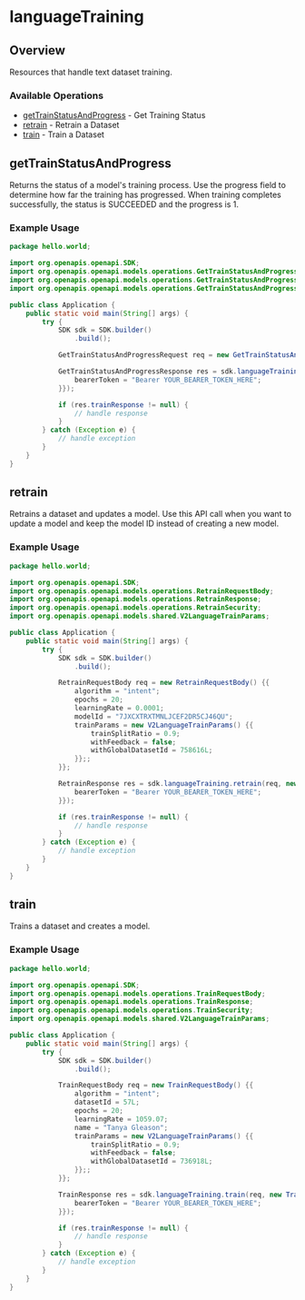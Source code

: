 # languageTraining

## Overview

Resources that handle text dataset training.

### Available Operations

* [getTrainStatusAndProgress](#gettrainstatusandprogress) - Get Training Status
* [retrain](#retrain) - Retrain a Dataset
* [train](#train) - Train a Dataset

## getTrainStatusAndProgress

Returns the status of a model's training process. Use the progress field to determine how far the training has progressed. When training completes successfully, the status is SUCCEEDED and the progress is 1.

### Example Usage

```java
package hello.world;

import org.openapis.openapi.SDK;
import org.openapis.openapi.models.operations.GetTrainStatusAndProgressRequest;
import org.openapis.openapi.models.operations.GetTrainStatusAndProgressResponse;
import org.openapis.openapi.models.operations.GetTrainStatusAndProgressSecurity;

public class Application {
    public static void main(String[] args) {
        try {
            SDK sdk = SDK.builder()
                .build();

            GetTrainStatusAndProgressRequest req = new GetTrainStatusAndProgressRequest("deleniti");            

            GetTrainStatusAndProgressResponse res = sdk.languageTraining.getTrainStatusAndProgress(req, new GetTrainStatusAndProgressSecurity("hic") {{
                bearerToken = "Bearer YOUR_BEARER_TOKEN_HERE";
            }});

            if (res.trainResponse != null) {
                // handle response
            }
        } catch (Exception e) {
            // handle exception
        }
    }
}
```

## retrain

Retrains a dataset and updates a model. Use this API call when you want to update a model and keep the model ID instead of creating a new model.

### Example Usage

```java
package hello.world;

import org.openapis.openapi.SDK;
import org.openapis.openapi.models.operations.RetrainRequestBody;
import org.openapis.openapi.models.operations.RetrainResponse;
import org.openapis.openapi.models.operations.RetrainSecurity;
import org.openapis.openapi.models.shared.V2LanguageTrainParams;

public class Application {
    public static void main(String[] args) {
        try {
            SDK sdk = SDK.builder()
                .build();

            RetrainRequestBody req = new RetrainRequestBody() {{
                algorithm = "intent";
                epochs = 20;
                learningRate = 0.0001;
                modelId = "7JXCXTRXTMNLJCEF2DR5CJ46QU";
                trainParams = new V2LanguageTrainParams() {{
                    trainSplitRatio = 0.9;
                    withFeedback = false;
                    withGlobalDatasetId = 758616L;
                }};;
            }};            

            RetrainResponse res = sdk.languageTraining.retrain(req, new RetrainSecurity("totam") {{
                bearerToken = "Bearer YOUR_BEARER_TOKEN_HERE";
            }});

            if (res.trainResponse != null) {
                // handle response
            }
        } catch (Exception e) {
            // handle exception
        }
    }
}
```

## train

Trains a dataset and creates a model.

### Example Usage

```java
package hello.world;

import org.openapis.openapi.SDK;
import org.openapis.openapi.models.operations.TrainRequestBody;
import org.openapis.openapi.models.operations.TrainResponse;
import org.openapis.openapi.models.operations.TrainSecurity;
import org.openapis.openapi.models.shared.V2LanguageTrainParams;

public class Application {
    public static void main(String[] args) {
        try {
            SDK sdk = SDK.builder()
                .build();

            TrainRequestBody req = new TrainRequestBody() {{
                algorithm = "intent";
                datasetId = 57L;
                epochs = 20;
                learningRate = 1059.07;
                name = "Tanya Gleason";
                trainParams = new V2LanguageTrainParams() {{
                    trainSplitRatio = 0.9;
                    withFeedback = false;
                    withGlobalDatasetId = 736918L;
                }};;
            }};            

            TrainResponse res = sdk.languageTraining.train(req, new TrainSecurity("esse") {{
                bearerToken = "Bearer YOUR_BEARER_TOKEN_HERE";
            }});

            if (res.trainResponse != null) {
                // handle response
            }
        } catch (Exception e) {
            // handle exception
        }
    }
}
```
